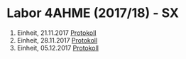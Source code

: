 # Labor 4AHME (2017/18) - SX

 1. Einheit, 21.11.2017  [Protokoll](/reibem14/README_17_11_21.md)
 2. Einheit, 28.11.2017  [Protokoll](/reibem14/README_17_11_28.md)
 3. Einheit, 05.12.2017  [Protokoll](/reibem14/README_17_12_05.md)
